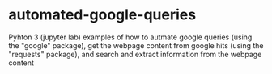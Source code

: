 # automated-google-queries
Pyhton 3 (jupyter lab) examples of how to autmate google queries (using the "google" package), get the webpage content from google hits (using the "requests" package), and search and extract information from the webpage content
